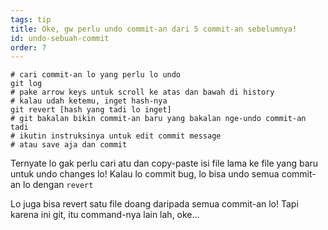 ```yaml
---
tags: tip
title: Oke, gw perlu undo commit-an dari 5 commit-an sebelumnya!
id: undo-sebuah-commit
order: 7
---
```


```git
# cari commit-an lo yang perlu lo undo
git log
# pake arrow keys untuk scroll ke atas dan bawah di history
# kalau udah ketemu, inget hash-nya
git revert [hash yang tadi lo inget]
# git bakalan bikin commit-an baru yang bakalan nge-undo commit-an tadi
# ikutin instruksinya untuk edit commit message 
# atau save aja dan commit
```

Ternyate lo gak perlu cari atu dan copy-paste isi file lama ke file yang baru untuk undo changes lo! Kalau lo commit bug, lo bisa undo semua commit-an lo dengan `revert`

Lo juga bisa revert satu file doang daripada semua commit-an lo! Tapi karena ini git, itu command-nya lain lah, oke...
